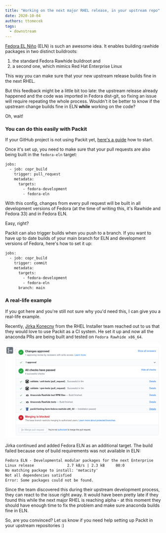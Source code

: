 ```yaml
---
title: "Working on the next major RHEL release, in your upstream repo"
date: 2020-10-04
authors: ttomecek
tags:
  - downstream
---
```


[Fedora EL Niño](https://docs.fedoraproject.org/en-US/eln/) (ELN) is such an
awesome idea. It enables building rawhide packages in two distinct buildroots:

1. the standard Fedora Rawhide buildroot and
2. a second one, which mimics Red Hat Enterprise Linux

This way you can make sure that your new upstream release builds fine in the
next RHEL.

<!--truncate-->

But this feedback might be a little bit too late: the upstream
release already happened and the code was imported in Fedora dist-git, so
fixing an issue will require repeating the whole process. Wouldn't it be better
to know if the upstream change builds fine in ELN **while** working on the
code?

Oh, wait!

### You can do this easily with Packit

If your GitHub project is not using Packit yet, [here's a
guide](https://packit.dev/docs/guide) how to start.

Once it's set up, you need to make sure that your pull requests are also being
built in the `fedora-eln` target:

```
jobs:
  - job: copr_build
    trigger: pull_request
    metadata:
      targets:
        - fedora-development
        - fedora-eln
```

With this config, changes from every pull request will be built in all
development versions of Fedora (at the time of writing this, it's Rawhide and
Fedora 33) and in Fedora ELN.

Easy, right?

Packit can also trigger builds when you push to a branch. If you want to have
up to date builds of your main branch for ELN and development versions of
Fedora, here's how to set it up:

```
jobs:
  - job: copr_build
    trigger: commit
    metadata:
      targets:
        - fedora-development
        - fedora-eln
      branch: main
```

### A real-life example

If you got here and you're still not sure why you'd need this, I can give
you a real-life example.

Recently, [Jirka Konecny](https://github.com/jkonecny12) from the RHEL
Installer team reached out to us that they would love to use Packit as a CI
system. He set it up and now all the anaconda PRs are being built and tested on
`Fedora Rawhide x86_64`.

![Anaconda PR passing tests](img/anaconda-rawhide-tests-passing.png)

Jirka continued and added Fedora ELN as an additional target. The build failed
because one of build requirements was not available in ELN:

```
Fedora ELN - Developmental modular packages for the next Enterprise Linux release               2.7 kB/s | 2.3 kB     00:0
No matching package to install: 'metacity'
Not all dependencies satisfied
Error: Some packages could not be found.
```

Since the team discovered this during their upstream development process, they
can react to the issue right away. It would have been pretty late if they found this
while the next major RHEL is reaching alpha - at this moment they should
have enough time to fix the problem and make sure anaconda builds fine in ELN.

So, are you convinced? Let us know if you need help setting up Packit in your
upstream repositories :)
